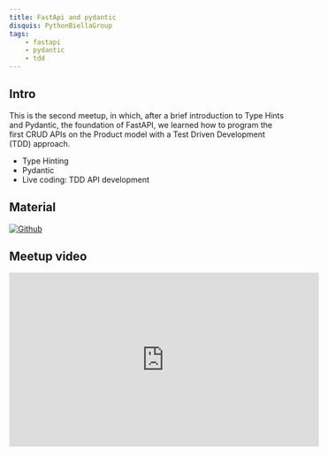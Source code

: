 ```yaml
---
title: FastApi and pydantic
disquis: PythonBiellaGroup
tags:
    - fastapi
    - pydantic
    - tdd
---
```


## Intro

This is the second meetup, in which, after a brief introduction to Type Hints and Pydantic, the foundation of FastAPI, we learned how to program the first CRUD APIs on the Product model with a Test Driven Development (TDD) approach.

* Type Hinting
* Pydantic
* Live coding: TDD API development

## Material

[![Github](https://img.shields.io/badge/GitHub-181717.svg?style=for-the-badge&logo=GitHub&logoColor=white)](https://github.com/PythonBiellaGroup/MaterialeSerate/tree/master/FastAPI/02)

## Meetup video

<iframe width="560" height="315" src="https://www.youtube.com/embed/mhWT7Iu2Mmk?si=IEVwxehOJxpoZ2YB" title="YouTube video player" frameborder="0" allow="accelerometer; autoplay; clipboard-write; encrypted-media; gyroscope; picture-in-picture; web-share" allowfullscreen></iframe>